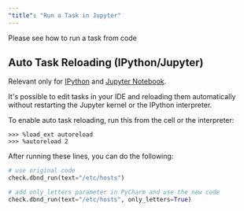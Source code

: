 ```yaml
---
"title": "Run a Task in Jupyter"
---
```

Please see how to run a  task from code

## Auto Task Reloading (IPython/Jupyter)

Relevant only for [IPython](https://ipython.org) and [Jupyter Notebook](http://jupyter.org).

It's possible to edit tasks in your IDE and reloading them automatically without restarting the Jupyter kernel or the IPython interpreter.

To enable auto task reloading, run this from the cell or the interpreter:

```
>>> %load_ext autoreload
>>> %autoreload 2
```

After running these lines, you can do the following:

```python
# use original code
check.dbnd_run(text="/etc/hosts")
```

```python
# add only_letters parameter in PyCharm and use the new code
check.dbnd_run(text="/etc/hosts", only_letters=True)
```